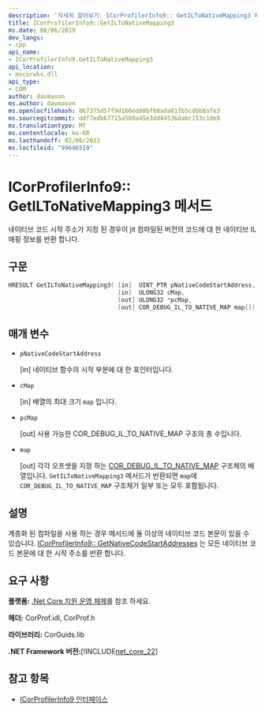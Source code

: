 ```yaml
---
description: '자세히 알아보기: ICorProfilerInfo9:: GetILToNativeMapping3 메서드'
title: ICorProfilerInfo9::GetILToNativeMapping3
ms.date: 08/06/2019
dev_langs:
- cpp
api_name:
- ICorProfilerInfo9.GetILToNativeMapping3
api_location:
- mscorwks.dll
api_type:
- COM
author: davmason
ms.author: davmason
ms.openlocfilehash: 867375d57f9d166ed08bf68ada81fb5cdbb8afe3
ms.sourcegitcommit: ddf7edb67715a5b9a45e3dd44536dabc153c1de0
ms.translationtype: MT
ms.contentlocale: ko-KR
ms.lasthandoff: 02/06/2021
ms.locfileid: "99646519"
---
```

# <a name="icorprofilerinfo9getiltonativemapping3-method"></a>ICorProfilerInfo9:: GetILToNativeMapping3 메서드

네이티브 코드 시작 주소가 지정 된 경우이 jit 컴파일된 버전의 코드에 대 한 네이티브 IL 매핑 정보를 반환 합니다.

## <a name="syntax"></a>구문

```cpp
HRESULT GetILToNativeMapping3( [in]  UINT_PTR pNativeCodeStartAddress,
                               [in]  ULONG32 cMap,
                               [out] ULONG32 *pcMap,
                               [out] COR_DEBUG_IL_TO_NATIVE_MAP map[]);
```

## <a name="parameters"></a>매개 변수

- `pNativeCodeStartAddress`

  \[in] 네이티브 함수의 시작 부분에 대 한 포인터입니다.

- `cMap`

  \[in] 배열의 최대 크기 `map` 입니다.

- `pcMap`

  \[out] 사용 가능한 COR_DEBUG_IL_TO_NATIVE_MAP 구조의 총 수입니다.

- `map`

  \[out] 각각 오프셋을 지정 하는 [COR_DEBUG_IL_TO_NATIVE_MAP](../debugging/cor-debug-il-to-native-map-structure.md) 구조체의 배열입니다. `GetILToNativeMapping3` 메서드가 반환되면 `map`에 `COR_DEBUG_IL_TO_NATIVE_MAP` 구조체가 일부 또는 모두 포함됩니다.

## <a name="remarks"></a>설명

계층화 된 컴파일을 사용 하는 경우 메서드에 둘 이상의 네이티브 코드 본문이 있을 수 있습니다. [ICorProfilerInfo9:: GetNativeCodeStartAddresses](icorprofilerinfo9-getnativecodestartaddresses-method.md) 는 모든 네이티브 코드 본문에 대 한 시작 주소를 반환 합니다.

## <a name="requirements"></a>요구 사항

**플랫폼:** [.Net Core 지원 운영 체제](../../../core/install/windows.md?pivots=os-windows)를 참조 하세요.

**헤더:** CorProf.idl, CorProf.h

**라이브러리:** CorGuids.lib

**.NET Framework 버전:**[!INCLUDE[net_core_22](../../../../includes/net-core-22-md.md)]

## <a name="see-also"></a>참고 항목

- [ICorProfilerInfo9 인터페이스](icorprofilerinfo9-interface.md)
